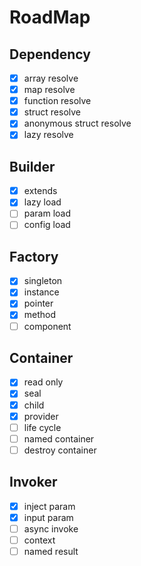 # RoadMap

## Dependency 
- [x] array resolve
- [x] map resolve
- [x] function resolve
- [x] struct resolve
- [x] anonymous struct resolve
- [x] lazy resolve

## Builder
- [x] extends 
- [x] lazy load
- [ ] param load
- [ ] config load

## Factory
- [x] singleton 
- [x] instance
- [x] pointer
- [x] method 
- [ ] component

## Container
- [X] read only 
- [X] seal
- [X] child
- [X] provider
- [ ] life cycle
- [ ] named container
- [ ] destroy container

## Invoker
- [X] inject param
- [X] input param
- [ ] async invoke
- [ ] context
- [ ] named result